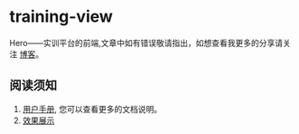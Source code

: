 # training-view
Hero——实训平台的前端,文章中如有错误敬请指出，如想查看我更多的分享请关注 [博客](http://blog.csdn.net/m0_37538876/article/details/78262345)。

## 阅读须知
1. [用户手册](http://www.crazyboy2016.com/trainview-guide), 您可以查看更多的文档说明。
2. [效果展示](http://www.crazyboy2016.com/training-view)
